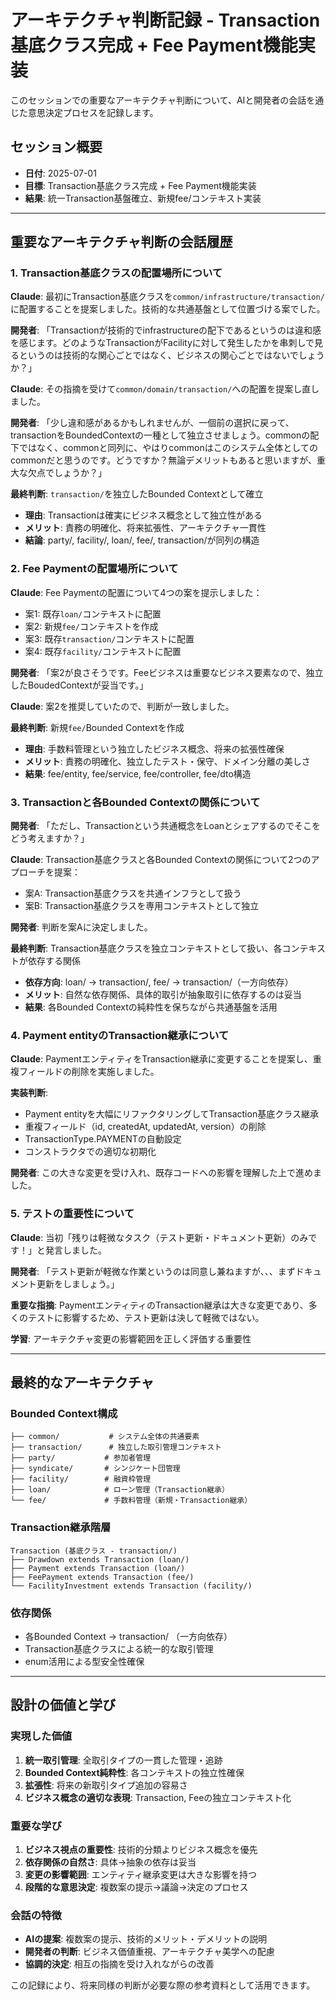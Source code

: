 # アーキテクチャ判断記録 - Transaction基底クラス完成 + Fee Payment機能実装

このセッションでの重要なアーキテクチャ判断について、AIと開発者の会話を通じた意思決定プロセスを記録します。

## セッション概要
- **日付**: 2025-07-01
- **目標**: Transaction基底クラス完成 + Fee Payment機能実装
- **結果**: 統一Transaction基盤確立、新規fee/コンテキスト実装

---

## 重要なアーキテクチャ判断の会話履歴

### 1. Transaction基底クラスの配置場所について

**Claude**: 最初にTransaction基底クラスを`common/infrastructure/transaction/`に配置することを提案しました。技術的な共通基盤として位置づける案でした。

**開発者**: 「Transactionが技術的でinfrastructureの配下であるというのは違和感を感じます。どのようなTransactionがFacilityに対して発生したかを串刺しで見るというのは技術的な関心ごとではなく、ビジネスの関心ごとではないでしょうか？」

**Claude**: その指摘を受けて`common/domain/transaction/`への配置を提案し直しました。

**開発者**: 「少し違和感があるかもしれませんが、一個前の選択に戻って、transactionをBoundedContextの一種として独立させましょう。commonの配下ではなく、commonと同列に、やはりcommonはこのシステム全体としてのcommonだと思うのです。どうですか？無論デメリットもあると思いますが、重大な欠点でしょうか？」

**最終判断**: `transaction/`を独立したBounded Contextとして確立
- **理由**: Transactionは確実にビジネス概念として独立性がある
- **メリット**: 責務の明確化、将来拡張性、アーキテクチャ一貫性
- **結論**: party/, facility/, loan/, fee/, transaction/が同列の構造

### 2. Fee Paymentの配置場所について

**Claude**: Fee Paymentの配置について4つの案を提示しました：
- 案1: 既存`loan/`コンテキストに配置
- 案2: 新規`fee/`コンテキストを作成
- 案3: 既存`transaction/`コンテキストに配置  
- 案4: 既存`facility/`コンテキストに配置

**開発者**: 「案2が良さそうです。Feeビジネスは重要なビジネス要素なので、独立したBoudedContextが妥当です。」

**Claude**: 案2を推奨していたので、判断が一致しました。

**最終判断**: 新規`fee/`Bounded Contextを作成
- **理由**: 手数料管理という独立したビジネス概念、将来の拡張性確保
- **メリット**: 責務の明確化、独立したテスト・保守、ドメイン分離の美しさ
- **結果**: fee/entity, fee/service, fee/controller, fee/dto構造

### 3. Transactionと各Bounded Contextの関係について

**開発者**: 「ただし、Transactionという共通概念をLoanとシェアするのでそこをどう考えますか？」

**Claude**: Transaction基底クラスと各Bounded Contextの関係について2つのアプローチを提案：
- 案A: Transaction基底クラスを共通インフラとして扱う
- 案B: Transaction基底クラスを専用コンテキストとして独立

**開発者**: 判断を案Aに決定しました。

**最終判断**: Transaction基底クラスを独立コンテキストとして扱い、各コンテキストが依存する関係
- **依存方向**: loan/ → transaction/, fee/ → transaction/（一方向依存）
- **メリット**: 自然な依存関係、具体的取引が抽象取引に依存するのは妥当
- **結果**: 各Bounded Contextの純粋性を保ちながら共通基盤を活用

### 4. Payment entityのTransaction継承について

**Claude**: PaymentエンティティをTransaction継承に変更することを提案し、重複フィールドの削除を実施しました。

**実装判断**: 
- Payment entityを大幅にリファクタリングしてTransaction基底クラス継承
- 重複フィールド（id, createdAt, updatedAt, version）の削除
- TransactionType.PAYMENTの自動設定
- コンストラクタでの適切な初期化

**開発者**: この大きな変更を受け入れ、既存コードへの影響を理解した上で進めました。

### 5. テストの重要性について

**Claude**: 当初「残りは軽微なタスク（テスト更新・ドキュメント更新）のみです！」と発言しました。

**開発者**: 「テスト更新が軽微な作業というのは同意し兼ねますが、、、まずドキュメント更新をしましょう。」

**重要な指摘**: PaymentエンティティのTransaction継承は大きな変更であり、多くのテストに影響するため、テスト更新は決して軽微ではない。

**学習**: アーキテクチャ変更の影響範囲を正しく評価する重要性

---

## 最終的なアーキテクチャ

### Bounded Context構成
```
├── common/           # システム全体の共通要素
├── transaction/      # 独立した取引管理コンテキスト
├── party/           # 参加者管理
├── syndicate/       # シンジケート団管理
├── facility/        # 融資枠管理
├── loan/            # ローン管理（Transaction継承）
└── fee/             # 手数料管理（新規・Transaction継承）
```

### Transaction継承階層
```
Transaction (基底クラス - transaction/)
├── Drawdown extends Transaction (loan/)
├── Payment extends Transaction (loan/) 
├── FeePayment extends Transaction (fee/)
└── FacilityInvestment extends Transaction (facility/)
```

### 依存関係
- 各Bounded Context → transaction/ （一方向依存）
- Transaction基底クラスによる統一的な取引管理
- enum活用による型安全性確保

---

## 設計の価値と学び

### 実現した価値
1. **統一取引管理**: 全取引タイプの一貫した管理・追跡
2. **Bounded Context純粋性**: 各コンテキストの独立性確保
3. **拡張性**: 将来の新取引タイプ追加の容易さ
4. **ビジネス概念の適切な表現**: Transaction, Feeの独立コンテキスト化

### 重要な学び
1. **ビジネス視点の重要性**: 技術的分類よりビジネス概念を優先
2. **依存関係の自然さ**: 具体→抽象の依存は妥当
3. **変更の影響範囲**: エンティティ継承変更は大きな影響を持つ
4. **段階的な意思決定**: 複数案の提示→議論→決定のプロセス

### 会話の特徴
- **AIの提案**: 複数案の提示、技術的メリット・デメリットの説明
- **開発者の判断**: ビジネス価値重視、アーキテクチャ美学への配慮
- **協調的決定**: 相互の指摘を受け入れながらの改善

この記録により、将来同様の判断が必要な際の参考資料として活用できます。